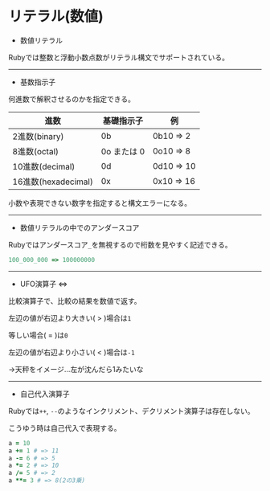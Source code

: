 # リテラル(数値)

- 数値リテラル

Rubyでは整数と浮動小数点数がリテラル構文でサポートされている。

---

- 基数指示子

何進数で解釈させるのかを指定できる。

| 進数 | 基礎指示子 | 例 |
| --- | --- | --- |
| 2進数(binary) | 0b | 0b10 ⇒ 2 |
| 8進数(octal) | 0o または 0 | 0o10 ⇒ 8 |
| 10進数(decimal) | 0d | 0d10 ⇒ 10 |
| 16進数(hexadecimal) | 0x | 0x10 ⇒ 16 |

小数や表現できない数字を指定すると構文エラーになる。

---

- 数値リテラルの中でのアンダースコア

Rubyではアンダースコア`_`を無視するので桁数を見やすく記述できる。

```ruby
100_000_000 => 100000000
```

---

- UFO演算子 <=>

比較演算子で、比較の結果を数値で返す。

左辺の値が右辺より大きい( > )場合は`1`

等しい場合( = )は`0`

左辺の値が右辺より小さい( < )場合は`-1`

→天秤をイメージ…左が沈んだら1みたいな

---

- 自己代入演算子

Rubyでは`++`, `--`のようなインクリメント、デクリメント演算子は存在しない。

こうゆう時は自己代入で表現する。

```ruby
a = 10
a += 1 # => 11
a -= 6 # => 5
a *= 2 # => 10
a /= 5 # => 2
a **= 3 # => 8(2の3乗)
```
